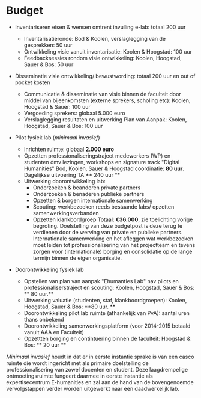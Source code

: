 # Budget

+ Inventariseren eisen & wensen omtrent invulling e-lab: totaal 200 uur
	+ Inventarisatieronde: Bod & Koolen, verslaglegging van de gesprekken: 50 uur
	+ Ontwikkeling visie vanuit inventarisatie: Koolen & Hoogstad: 100 uur
	+ Feedbacksessies rondom visie ontwikkeling: Koolen, Hoogstad, Sauer & Bos: 50 uur
	
+ Disseminatie visie ontwikkeling/ bewustwording: totaal 200 uur en out of pocket kosten
	+ Communicatie & disseminatie van visie binnen de faculteit door middel van bijeenkomsten (externe sprekers, scholing etc): Koolen, Hoogstad & Sauer: 100 uur
	+ Vergoeding sprekers: globaal 5.000 euro
	+ Verslaglegging resultaten en uitwerking Plan van Aanpak: Koolen, Hoogstad, Sauer & Bos: 100 uur
+ Pilot fysiek lab (*minimaal invasief*)
	+ Inrichten ruimte: globaal **2.000 euro**
	+ Opzetten professionaliseringstraject medewerkers (WP) en studenten dmv lezingen, workshops en signature track "Digital Humanities" Bod, Koolen, Sauer & Hoogstad coordinatie: **80 uur**. Dagelijkse uitvoering TA:** 240 uur **
	+ Uitwerking doorontwikkeling lab:
		+ Onderzoeken & beanderen private partners
		+ Onderzoeken & benaderen publieke partners
		+ Opzetten & borgen internationale samenwerking
		+ Scouting: werkbezoeken reeds bestaande labs/ opzetten samenwerkingsverbanden 
		+ Opzetten klankbordgroep
		Totaal: **€36.000**, zie toelichting vorige begroting.
		Doelstelling van deze budgetpost is deze terug te verdienen door de werving van private en publieke partners. Internationale samenwerking en het afleggen wat werkbezoeken moet leiden tot professionalisering van het projectteam en tevens zorgen voor (internationale) borging en consolidatie op de lange termijn binnen de eigen organisatie. 
  <P>
  
+ Doorontwikkeling fysiek lab 
	+ Opstellen van plan van aanpak "Ehumanties Lab" nav pilots en professionaliserstraject en scouting: Koolen, Hoogstad, Sauer & Bos: ** 80 uur.** 
	+ Uitwerking valuatie (studenten, staf, klankboordgroepen): Koolen, Hoogstad, Sauer & Bos: **80 uur. **
	 + Doorontwikkeling pilot lab ruimte (afhankelijk van PvA): aantal uren thans onbekend
	 + Doorontwikkeling samenwerkingsplatform (voor 2014-2015 betaald vanuit AAA en Faculteit)
	 + Opzettten borging en contintuering binnen de faculteit: Hoogstad & Bos: ** 20 uur **

*Minimaal invasief* houdt in dat er in eerste instantie sprake is van een casco ruimte die wordt ingericht met als primaire doelstelling de professionalisering van zowel docenten en student. Deze laagdrempelige ontmoetingsruimte fungeert daarmee in eerste instantie als expertisecentrum E-humanities en zal aan de hand van de bovengenoemde vervolgstappen verder worden uitgewerkt naar een daadwerkelijk lab. 


